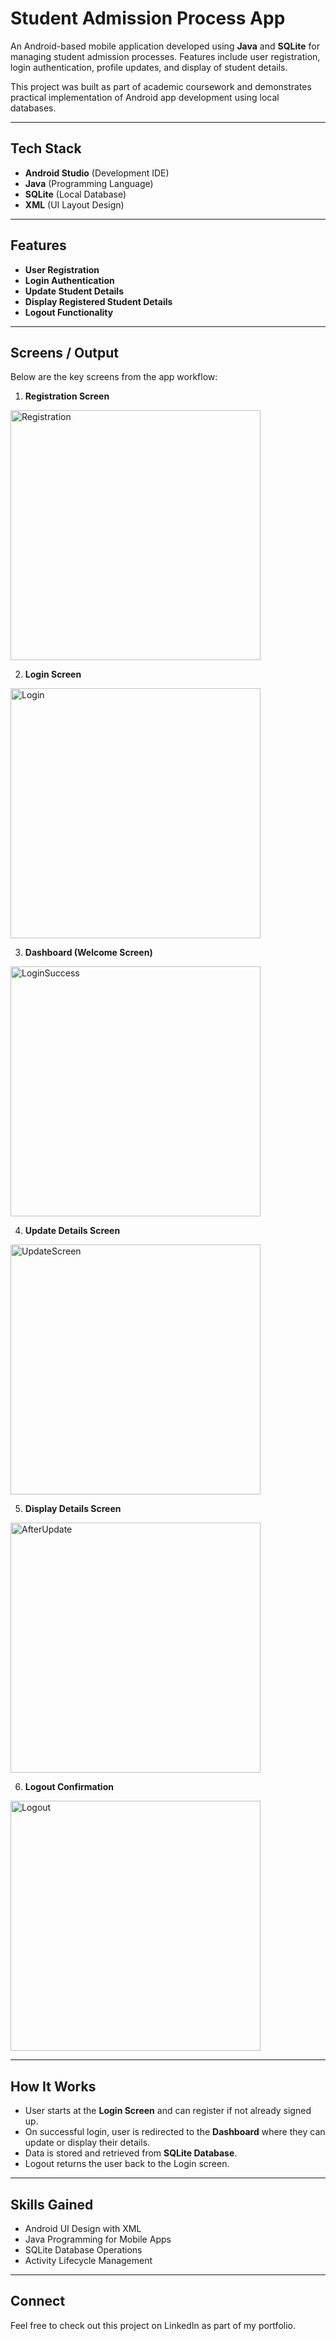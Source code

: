 # Student Admission Process App

An Android-based mobile application developed using **Java** and **SQLite** for managing student admission processes. 
Features include user registration, login authentication, profile updates, and display of student details.

This project was built as part of academic coursework and demonstrates practical implementation of Android app development using local databases.

---

## Tech Stack
- **Android Studio** (Development IDE)
- **Java** (Programming Language)
- **SQLite** (Local Database)
- **XML** (UI Layout Design)

---

## Features
- **User Registration**
- **Login Authentication**
- **Update Student Details**
- **Display Registered Student Details**
- **Logout Functionality**

---

## Screens / Output
Below are the key screens from the app workflow:

1. **Registration Screen**

<img src="https://github.com/user-attachments/assets/b7b31d4d-504d-490c-aed7-bbfc4c5250d8" alt="Registration" width="400"/>


2. **Login Screen**

<img src="https://github.com/user-attachments/assets/756630bb-bfd0-4841-86aa-7130b7ae1fa3" alt="Login" width="400"/>



3. **Dashboard (Welcome Screen)**

<img src="https://github.com/user-attachments/assets/421ab83f-2c04-434b-a238-b67b2558cc00" alt="LoginSuccess" width="400"/>


4. **Update Details Screen**

<img src="https://github.com/user-attachments/assets/f010584f-3e07-4e77-958a-e6b238257933" alt="UpdateScreen" width="400"/>



5. **Display Details Screen**

<img src="https://github.com/user-attachments/assets/85ffe3e6-aeaa-4ec1-a110-8e6b7bfc3ba2" alt="AfterUpdate" width="400"/>


6. **Logout Confirmation**

<img src="https://github.com/user-attachments/assets/62376973-d08a-4154-809d-6f16243bd938" alt="Logout" width="400"/>


---

## How It Works
- User starts at the **Login Screen** and can register if not already signed up.
- On successful login, user is redirected to the **Dashboard** where they can update or display their details.
- Data is stored and retrieved from **SQLite Database**.
- Logout returns the user back to the Login screen.

---

## Skills Gained
- Android UI Design with XML
- Java Programming for Mobile Apps
- SQLite Database Operations
- Activity Lifecycle Management

---

## Connect
Feel free to check out this project on LinkedIn as part of my portfolio.

